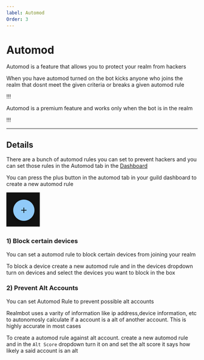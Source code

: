 ```yaml
---
label: Automod
Order: 3
---
```


# Automod
 Automod is a feature that allows you to protect your realm from hackers 
 
 When you have automod turned on the bot kicks anyone who joins the realm that dosnt meet the given criteria or breaks a given automod rule 

!!!

Automod is a premium feature and works only when the bot is in the realm 

!!!

---

## Details
 There are a bunch of automod rules you can set to prevent hackers and you can set those rules in the Automod tab in the [Dashboard](https://realmbot.dev/guilds)
 
 You can press the plus button in the automod tab in your guild dashboard to create a new automod rule 

![](/images/create-rule-button.png)
 
### 1) Block certain devices 
  You can set a automod rule to block certain devices from joining your realm 

   To block a device create a new automod rule and in the devices dropdown turn on devices and select the devices you want to block in the box

### 2) Prevent Alt Accounts 
  You can set Automod Rule to prevent possible alt accounts
  
  Realmbot uses a varity of information like ip address,device information, etc to autonomosly calculate if a account is a alt of another account. This is highly accurate in most cases

  To create a automod rule against alt account. create a new automod rule and in the `Alt Score` dropdown turn it on and set the alt score it says how likely a said account is an alt 
